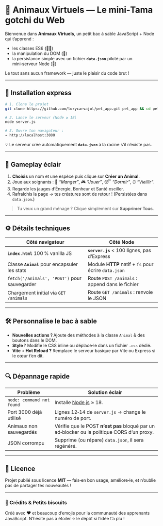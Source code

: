 # 🐾 Animaux Virtuels — Le mini‑Tamagotchi du Web

Bienvenue dans **Animaux Virtuels**, un petit bac à sable JavaScript + Node qui t’apprend :

* les classes ES6 (👩‍🎓)
* la manipulation du DOM (🎨)
* la persistance simple avec un fichier **`data.json`** piloté par un mini‑serveur Node (💾)

Le tout sans aucun framework — juste le plaisir du code brut !

---

## 🚀 Installation express

```bash
# 1. Clone le projet
git clone https://github.com/lorycarvajol/pet_app.git pet_app && cd pet_app

# 2. Lance le serveur (Node ≥ 18)
node server.js

# 3. Ouvre ton navigateur :
→ http://localhost:3000
```

💡 Le serveur crée automatiquement **`data.json`** à la racine s’il n’existe pas.

---

## 👾 Gameplay éclair

1. **Choisis** un nom et une espèce puis clique sur **Créer un Animal**.
2. Joue aux soignants : 🍎 *“Manger”*, 🎮 *“Jouer”*, 😴 *“Dormir”*, ⏰ *“Vieillir”*.
3. Regarde les jauges d’Énergie, Bonheur et Santé osciller.
4. Rafraîchis la page → tes créatures sont de retour ! (Persistées dans `data.json`.)

> Tu veux un grand ménage ? Clique simplement sur **Supprimer Tous**.

---

## ⚙️ Détails techniques

| Côté navigateur                               | Côté Node                                            |
| --------------------------------------------- | ---------------------------------------------------- |
| **`index.html`** 100 % vanilla JS             | **`server.js`** < 100 lignes, pas d’Express          |
| Classe **`Animal`** pour encapsuler les stats | Module **HTTP** natif + `fs` pour écrire `data.json` |
| `fetch('/animals', 'POST')` pour sauvegarder  | Route `POST /animals` : append dans le fichier       |
| Chargement initial via `GET /animals`         | Route `GET /animals` : renvoie le JSON               |

---

## 🛠 Personnalise le bac à sable

* **Nouvelles actions ?** Ajoute des méthodes à la classe `Animal` & des boutons dans le DOM.
* **Style** ? Modifie le CSS inline ou déplace‑le dans un fichier `.css` dédié.
* **Vite + Hot Reload ?** Remplace le serveur basique par Vite ou Express si le cœur t’en dit.

---

## 🔍 Dépannage rapide

| Problème                  | Solution éclair                                                                             |
| ------------------------- | ------------------------------------------------------------------------------------------- |
| `node: command not found` | Installe [Node.js](https://nodejs.org) ≥ 18.                                                |
| Port 3000 déjà utilisé    | Lignes 12‑14 de `server.js` → change le numéro de port.                                     |
| Animaux non sauvegardés   | Vérifie que le POST **n’est pas** bloqué par un ad‑blocker ou la politique CORS d’un proxy. |
| JSON corrompu             | Supprime (ou répare) `data.json`, il sera régénéré.                                         |

---

## 📜 Licence

Projet publié sous licence **MIT** — fais‑en bon usage, améliore‑le, et n’oublie pas de partager tes nouveautés !

---

### 🙏 Crédits & Petits biscuits

Créé avec ❤️ et beaucoup d’emojis pour la communauté des apprenants JavaScript. N’hésite pas à étoiler ⭐ le dépôt si l’idée t’a plu !
